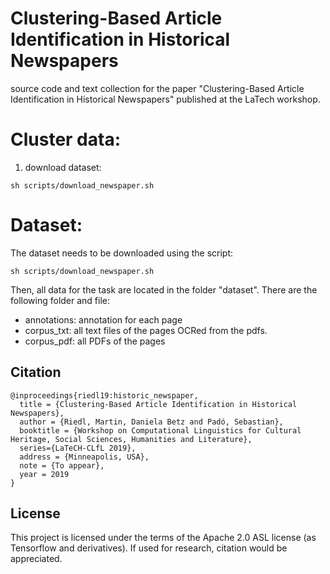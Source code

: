 # Clustering-Based Article Identification in Historical Newspapers

source code and text collection for the paper "Clustering-Based Article Identification in Historical Newspapers" published at the LaTech workshop.


# Cluster data:

1) download dataset:
 
```
sh scripts/download_newspaper.sh 
```
 


# Dataset:

The dataset needs to be downloaded using the script:

```
sh scripts/download_newspaper.sh 
```

Then, all data for the task are located in the folder "dataset". There are the following folder and file:

- annotations: annotation for each page
- corpus_txt: all text files of the pages OCRed from the pdfs. 
- corpus_pdf: all PDFs of the pages



## Citation


```
@inproceedings{riedl19:historic_newspaper,
  title = {Clustering-Based Article Identification in Historical Newspapers},
  author = {Riedl, Martin, Daniela Betz and Padó, Sebastian},
  booktitle = {Workshop on Computational Linguistics for Cultural Heritage, Social Sciences, Humanities and Literature},
  series={LaTeCH-CLfL 2019},
  address = {Minneapolis, USA},
  note = {To appear},
  year = 2019
}

```


## License

This project is licensed under the terms of the Apache 2.0 ASL license (as Tensorflow and derivatives). If used for research, citation would be appreciated.
